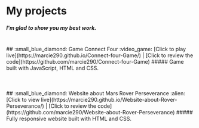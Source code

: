 # My projects
##### I'm glad to show you my best work. 
</br>
## :small_blue_diamond: Game Connect Four :video_game:
[Click to play live](https://marcie290.github.io/Connect-four-Game/)  |  [Click to review the code](https://github.com/marcie290/Connect-four-Game)
##### Game built with JavaScript, HTML and CSS. </br> </br></br></br>
## :small_blue_diamond: Website about Mars Rover Perseverance :alien:
[Click to view live](https://marcie290.github.io/Website-about-Rover-Perseverance/)  |  [Click to review the code](https://github.com/marcie290/Website-about-Rover-Perseverance)
##### Fully responsive website built with HTML and CSS.
